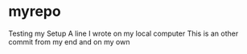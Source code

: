 # myrepo
Testing my Setup 
A line I wrote on my local computer
This is an other commit from my end and on my own
